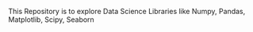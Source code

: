 This Repository is to explore Data Science Libraries like Numpy, Pandas, Matplotlib, Scipy, Seaborn
